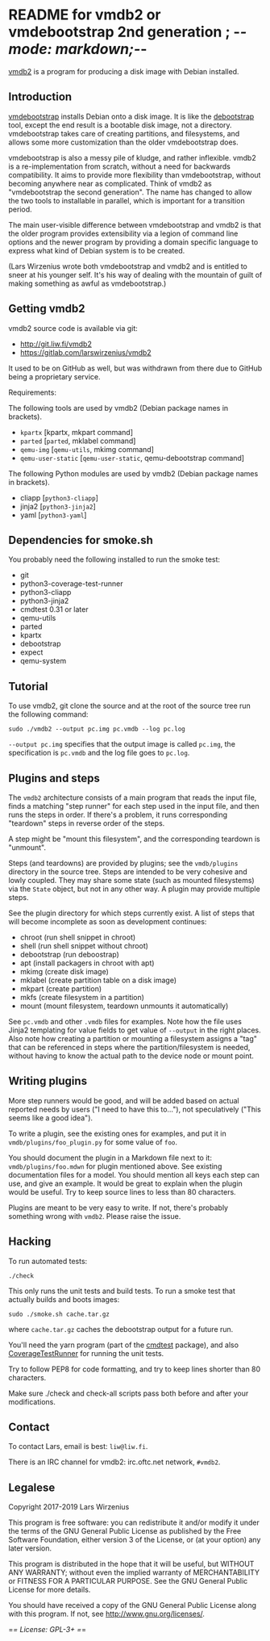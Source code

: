 README for vmdb2 or vmdebootstrap 2nd generation     ; -*- mode: markdown;-*-
=============================================================================

[vmdb2][] is a program for producing a disk image with Debian
installed.

[vmdb2]: https://vmdb2.liw.fi/

Introduction
-----------------------------------------------------------------------------

[vmdebootstrap][] installs Debian onto a disk image. It is like the
[debootstrap][] tool, except the end result is a bootable disk image,
not a directory. vmdebootstrap takes care of creating partitions, and
filesystems, and allows some more customization than the older
vmdebootstrap does.

vmdebootstrap is also a messy pile of kludge, and rather inflexible.
vmdb2 is a re-implementation from scratch, without a need for
backwards compatibility. It aims to provide more flexibility than
vmdebootstrap, without becoming anywhere near as complicated. Think of
vmdb2 as "vmdebootstrap the second generation". The name has changed
to allow the two tools to installable in parallel, which is important
for a transition period.

The main user-visible difference between vmdebootstrap and vmdb2 is
that the older program provides extensibility via a legion of command
line options and the newer program by providing a domain specific
language to express what kind of Debian system is to be created.

(Lars Wirzenius wrote both vmdebootstrap and vmdb2 and is entitled to
sneer at his younger self. It's his way of dealing with the mountain
of guilt of making something as awful as vmdebootstrap.)

[vmdebootstrap]: http://liw.fi/vmdebootstrap/
[debootstrap]: https://packages.debian.org/unstable/debootstrap


Getting vmdb2
-----------------------------------------------------------------------------

vmdb2 source code is available via git:

* <http://git.liw.fi/vmdb2>
* <https://gitlab.com/larswirzenius/vmdb2>

It used to be on GitHub as well, but was withdrawn from there due to
GitHub being a proprietary service.

Requirements:

The following tools are used by vmdb2 (Debian package names in brackets).

* `kpartx` [kpartx, mkpart command]
* `parted` [`parted`, mklabel command]
* `qemu-img` [`qemu-utils`, mkimg command]
* `qemu-user-static` [`qemu-user-static`, qemu-debootstrap command]

The following Python modules are used by vmdb2 (Debian package names in brackets).

* cliapp [`python3-cliapp`]
* jinja2 [`python3-jinja2`]
* yaml [`python3-yaml`]


Dependencies for smoke.sh
-----------------------------------------------------------------------------

You probably need the following installed to run the smoke test:

- git
- python3-coverage-test-runner
- python3-cliapp
- python3-jinja2
- cmdtest 0.31 or later
- qemu-utils
- parted
- kpartx
- debootstrap
- expect
- qemu-system


Tutorial
-----------------------------------------------------------------------------

To use vmdb2, git clone the source and at the root of the source tree
run the following command:

    sudo ./vmdb2 --output pc.img pc.vmdb --log pc.log

`--output pc.img` specifies that the output image is called
`pc.img`, the specification is `pc.vmdb` and the log file goes
to `pc.log`.


Plugins and steps
-----------------------------------------------------------------------------

The `vmdb2` architecture consists of a main program that reads the
input file, finds a matching "step runner" for each step used in the
input file, and then runs the steps in order. If there's a problem, it
runs corresponding "teardown" steps in reverse order of the steps.

A step might be "mount this filesystem", and the corresponding
teardown is "unmount".

Steps (and teardowns) are provided by plugins; see the `vmdb/plugins`
directory in the source tree. Steps are intended to be very cohesive
and lowly coupled. They may share some state (such as mounted
filesystems) via the `State` object, but not in any other way. A
plugin may provide multiple steps.

See the plugin directory for which steps currently exist. A list of
steps that will become incomplete as soon as development continues:

* chroot (run shell snippet in chroot)
* shell (run shell snippet without chroot)
* debootstrap (run deboostrap)
* apt (install packagers in chroot with apt)
* mkimg (create disk image)
* mklabel (create partition table on a disk image)
* mkpart (create partition)
* mkfs (create filesystem in a partition)
* mount (mount filesystem, teardown unmounts it automatically)

See `pc.vmdb` and other `.vmdb` files for examples. Note how the file
uses Jinja2 templating for value fields to get value of `--output` in
the right places. Also note how creating a partition or mounting a
filesystem assigns a "tag" that can be referenced in steps where the
partition/filesystem is needed, without having to know the actual path
to the device node or mount point.


Writing plugins
-----------------------------------------------------------------------------

More step runners would be good, and will be added based on
actual reported needs by users ("I need to have this to..."), not
speculatively ("This seems like a good idea").

To write a plugin, see the existing ones for examples, and put it in
`vmdb/plugins/foo_plugin.py` for some value of `foo`.

You should document the plugin in a Markdown file next to it:
`vmdb/plugins/foo.mdwn` for plugin mentioned above. See existing
documentation files for a model. You should mention all keys each step
can use, and give an example. It would be great to explain when the
plugin would be useful. Try to keep source lines to less than 80
characters.

Plugins are meant to be very easy to write. If not, there's probably
something wrong with `vmdb2`. Please raise the issue.


Hacking
-----------------------------------------------------------------------------

To run automated tests:

    ./check

This only runs the unit tests and build tests. To run a smoke test
that actually builds and boots images:

    sudo ./smoke.sh cache.tar.gz

where `cache.tar.gz` caches the debootstrap output for a future run.

You'll need the yarn program (part of the [cmdtest][] package), and
also [CoverageTestRunner][] for running the unit tests.

[cmdtest]: http://liw.fi/cmdtest/
[CoverageTestRunner]: http://liw.fi/coverage-test-runner/

Try to follow PEP8 for code formatting, and try to keep lines shorter
than 80 characters.

Make sure ./check and check-all scripts pass both before and after
your modifications.


Contact
-----------------------------------------------------------------------------

To contact Lars, email is best: `liw@liw.fi`.

There is an IRC channel for vmdb2: irc.oftc.net network, `#vmdb2`.


Legalese
-----------------------------------------------------------------------------

Copyright 2017-2019  Lars Wirzenius

This program is free software: you can redistribute it and/or modify
it under the terms of the GNU General Public License as published by
the Free Software Foundation, either version 3 of the License, or
(at your option) any later version.

This program is distributed in the hope that it will be useful,
but WITHOUT ANY WARRANTY; without even the implied warranty of
MERCHANTABILITY or FITNESS FOR A PARTICULAR PURPOSE.  See the
GNU General Public License for more details.

You should have received a copy of the GNU General Public License
along with this program.  If not, see <http://www.gnu.org/licenses/>.

=*= License: GPL-3+ =*=
